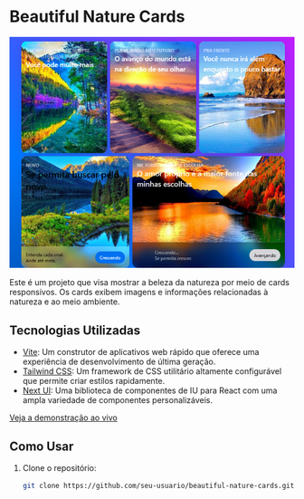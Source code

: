 # Beautiful Nature Cards

![Nature](src/localhost_5174_.png)

Este é um projeto que visa mostrar a beleza da natureza por meio de cards responsivos. Os cards exibem imagens e informações relacionadas à natureza e ao meio ambiente.

## Tecnologias Utilizadas

- [Vite](https://vitejs.dev/): Um construtor de aplicativos web rápido que oferece uma experiência de desenvolvimento de última geração.
- [Tailwind CSS](https://tailwindcss.com/): Um framework de CSS utilitário altamente configurável que permite criar estilos rapidamente.
- [Next UI](https://nextui.org/): Uma biblioteca de componentes de IU para React com uma ampla variedade de componentes personalizáveis.



[Veja a demonstração ao vivo](https://seu-link-aqui.com)

## Como Usar

1. Clone o repositório:

   ```bash
   git clone https://github.com/seu-usuario/beautiful-nature-cards.git
